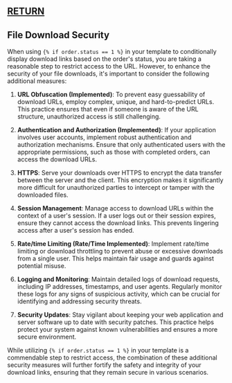 ## [RETURN](https://github.com/plexoio/py/blob/main/documentation/snack/developer-snack/overview.md)

## File Download Security

When using `{% if order.status == 1 %}` in your template to conditionally display download links based on the order's status, you are taking a reasonable step to restrict access to the URL. However, to enhance the security of your file downloads, it's important to consider the following additional measures:

1. **URL Obfuscation (Implemented)**: To prevent easy guessability of download URLs, employ complex, unique, and hard-to-predict URLs. This practice ensures that even if someone is aware of the URL structure, unauthorized access is still challenging.

2. **Authentication and Authorization (Implemented)**: If your application involves user accounts, implement robust authentication and authorization mechanisms. Ensure that only authenticated users with the appropriate permissions, such as those with completed orders, can access the download URLs.

3. **HTTPS**: Serve your downloads over HTTPS to encrypt the data transfer between the server and the client. This encryption makes it significantly more difficult for unauthorized parties to intercept or tamper with the downloaded files.

4. **Session Management**: Manage access to download URLs within the context of a user's session. If a user logs out or their session expires, ensure they cannot access the download links. This prevents lingering access after a user's session has ended.

5. **Rate/time Limiting (Rate/Time Implemented)**: Implement rate/time limiting or download throttling to prevent abuse or excessive downloads from a single user. This helps maintain fair usage and guards against potential misuse.

6. **Logging and Monitoring**: Maintain detailed logs of download requests, including IP addresses, timestamps, and user agents. Regularly monitor these logs for any signs of suspicious activity, which can be crucial for identifying and addressing security threats.

7. **Security Updates**: Stay vigilant about keeping your web application and server software up to date with security patches. This practice helps protect your system against known vulnerabilities and ensures a more secure environment.

While utilizing `{% if order.status == 1 %}` in your template is a commendable step to restrict access, the combination of these additional security measures will further fortify the safety and integrity of your download links, ensuring that they remain secure in various scenarios.
